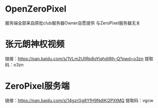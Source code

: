 # OpenZeroPixel

服务端全部来自原批club服务器Owner自愿提供 与ZeroPixel服务器无关

# 张元朗神权视频

链接：https://pan.baidu.com/s/1VLm2UlIRp8oYiqhdj9lh-Q?pwd=o3zn 
提取码：o3zn 


# ZeroPixel服务端

链接：https://pan.baidu.com/s/14gzrGg8YfH9NdIKj2PXtMQ 
提取码：vgcw 
